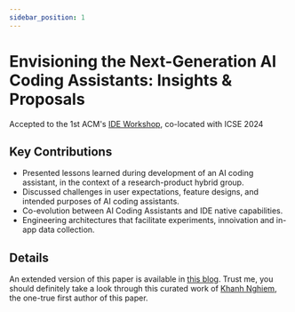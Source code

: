 ```yaml
---
sidebar_position: 1
---
```


# Envisioning the Next-Generation AI Coding Assistants: Insights & Proposals
Accepted to the 1st ACM's [IDE Workshop](https://dl.acm.org/doi/10.1145/3643796.3648467), co-located with ICSE 2024
## Key Contributions
- Presented lessons learned during development of an AI coding assistant, in the context of a research-product hybrid group. 
- Discussed challenges in user expectations, feature designs, and intended purposes of AI coding assistants.
- Co-evolution between AI Coding Assistants and IDE native capabilities. 
- Engineering architectures that facilitate experiments, innoivation and in-app data collection.

## Details
An extended version of this paper is available in [this blog](https://khanhnghiem.com/posts/ai-coding-assistants/). Trust me, you should definitely take a look through this curated work of [Khanh Nghiem](https://khanhnghiem.com), the one-true first author of this paper.